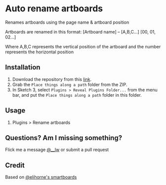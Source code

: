 # Auto rename artboards
Renames artboards using the page name & artboard position

Artboards are renamed in this format:
[Artboard name] – [A,B,C...] [00, 01, 02...]

Where A,B,C represents the vertical position of the artboard and the number represents the horizontal position


## Installation
1. Download the repository from this [link](https://github.com/loganw/Sketch_Auto-rename-artboards/archive/master.zip).
2. Grab the `Place things along a path` folder from the ZIP.
3. In Sketch 3, select `Plugins > Reveal Plugins Folder...` from the menu bar, and put the `Place things along a path` folder in this folder.

## Usage
1. Plugins > Rename artboards

## Questions? Am I missing something?
Flick me a message [@__lw](http://twitter.com/__lw) or submit a pull request

## Credit
Based on [@elihorne's smartboards](https://github.com/elihorne/smartboards)
